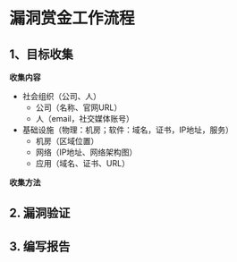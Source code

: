 

# 漏洞赏金工作流程



## 1、目标收集

**收集内容**

- 社会组织（公司、人）
  - 公司（名称、官网URL）
  - 人（email，社交媒体账号）
- 基础设施（物理：机房；软件：域名，证书，IP地址，服务）
  - 机房（区域位置）
  - 网络（IP地址、网络架构图）
  - 应用（域名、证书、URL）

**收集方法**







## 2. 漏洞验证





## 3. 编写报告



